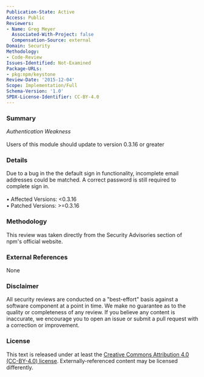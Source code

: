 ```yaml
---
Publication-State: Active
Access: Public
Reviewers:
- Name: Greg Meyer
  Associated-With-Project: false
  Compensation-Source: external
Domain: Security
Methodology:
- Code-Review
Issues-Identified: Not-Examined
Package-URLs:
- pkg:npm/keystone
Review-Date: '2015-12-04'
Scope: Implementation/Full
Schema-Version: '1.0'
SPDX-License-Identifier: CC-BY-4.0
---
```

### Summary
*Authentication Weakness*<br><br>Users of this module should update to version 0.3.16 or greater
### Details
Due to a bug in the the default sign in functionality, incomplete email addresses could be matched. A correct password is still required to complete sign in.
<br><br>• Affected Versions: <0.3.16
<br>• Patched Versions: >=0.3.16
### Methodology
This review was taken directly from the Security Advisories section of npm's official website.
### External References
None
### Disclaimer
All security reviews are conducted on a "best-effort" basis against a software component at a point in time. We make no guarantee as to the quality or completeness of any review. If you believe any content is inaccurate, we encourage you to open an issue or submit a pull request with a correction or improvement.
### License
This text is released under at least the [Creative Commons Attribution 4.0 (CC-BY-4.0) license](https://creativecommons.org/licenses/by/4.0/legalcode.txt). Externally-referenced content may be licensed differently.
